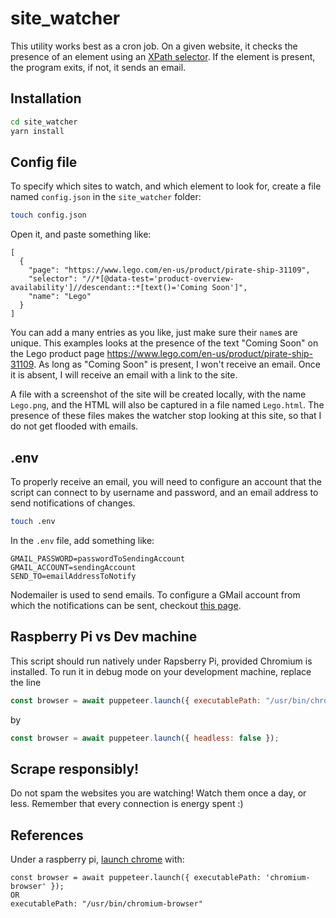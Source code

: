 # site_watcher

This utility works best as a cron job. On a given website, it checks the presence of an element using an [XPath selector](https://www.w3schools.com/xml/xpath_intro.asp). If the element is present, the program exits, if not, it sends an email.

## Installation

```bash
cd site_watcher
yarn install
```

## Config file

To specify which sites to watch, and which element to look for, create a file named `config.json` in the `site_watcher` folder:

```bash
touch config.json
```

Open it, and paste something like:

```
[
  {
    "page": "https://www.lego.com/en-us/product/pirate-ship-31109",
    "selector": "//*[@data-test='product-overview-availability']//descendant::*[text()='Coming Soon']",
    "name": "Lego"
  }
]
```

You can add a many entries as you like, just make sure their `name`s are unique. This examples looks at the presence of the text "Coming Soon" on the Lego product page https://www.lego.com/en-us/product/pirate-ship-31109. As long as "Coming Soon" is present, I won't receive an email. Once it is absent, I will receive an email with a link to the site. 

A file with a screenshot of the site will be created locally, with the name `Lego.png`, and the HTML will also be captured in a file named `Lego.html`. The presence of these files makes the watcher stop looking at this site, so that I do not get flooded with emails.

## .env

To properly receive an email, you will need to configure an account that the script can connect to by username and password, and an email address to send notifications of changes. 

```bash
touch .env
```

In the `.env` file, add something like:

```
GMAIL_PASSWORD=passwordToSendingAccount
GMAIL_ACCOUNT=sendingAccount
SEND_TO=emailAddressToNotify
```
Nodemailer is used to send emails. To configure a GMail account from which the notifications can be sent, checkout [this page](https://nodemailer.com/usage/using-gmail/).

## Raspberry Pi vs Dev machine
This script should run natively under Rapsberry Pi, provided Chromium is installed. To run it in debug mode on your development machine, replace the line

```javascript
const browser = await puppeteer.launch({ executablePath: "/usr/bin/chromium-browser", args: ['--no-sandbox', '--disable-setuid-sandbox'] });
```

by 

```javascript
const browser = await puppeteer.launch({ headless: false });
```

## Scrape responsibly!
Do not spam the websites you are watching! Watch them once a day, or less. Remember that every connection is energy spent :)

## References
Under a raspberry pi, [launch chrome](https://github.com/puppeteer/puppeteer/issues/4249) with:

```
const browser = await puppeteer.launch({ executablePath: 'chromium-browser' });
OR 
executablePath: "/usr/bin/chromium-browser"
```

